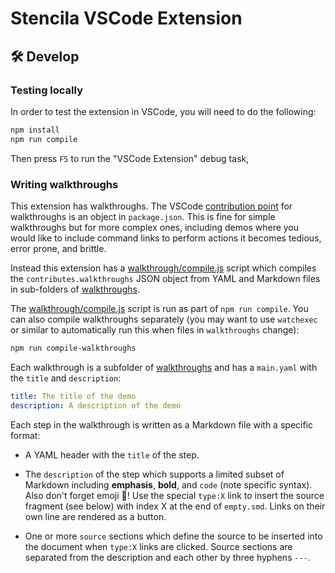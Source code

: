 # Stencila VSCode Extension

## 🛠️ Develop

### Testing locally

In order to test the extension in VSCode, you will need to do the following:

```sh
npm install
npm run compile
```

Then press `F5` to run the "VSCode Extension" debug task,

### Writing walkthroughs

This extension has walkthroughs. The VSCode [contribution point](https://code.visualstudio.com/api/references/contribution-points#contributes.walkthroughs) for walkthroughs is an object in `package.json`. This is fine for simple walkthroughs but for more complex ones, including demos where you would like to include command links to perform actions it becomes tedious, error prone, and brittle.

Instead this extension has a [walkthrough/compile.js](walkthrough/compile.js) script which compiles the `contributes.walkthroughs` JSON object from YAML and Markdown files in sub-folders of [walkthroughs](walkthroughs).

The [walkthrough/compile.js](walkthrough/compile.js) script is run as part of `npm run compile`. You can also compile walkthroughs separately (you may want to use `watchexec` or similar to automatically run this when files in `walkthroughs` change):

```sh
npm run compile-walkthroughs
```

Each walkthrough is a subfolder of [walkthroughs](walkthroughs) and has a `main.yaml` with the `title` and `description`:

```yaml
title: The title of the demo
description: A description of the demo
```

Each step in the walkthrough is written as a Markdown file with a specific format:

* A YAML header with the `title` of the step.

* The `description` of the step which supports a limited subset of Markdown including __emphasis__, **bold**, and ``code`` (note specific syntax). Also don't forget emoji 🦄! Use the special ``type:X`` link to insert the source fragment (see below) with index X at the end of ``empty.smd``. Links on their own line are rendered as a button.

* One or more `source` sections which define the source to be inserted into the document when `type:X` links are clicked. Source sections are separated from the description and each other by three hyphens `---`.
